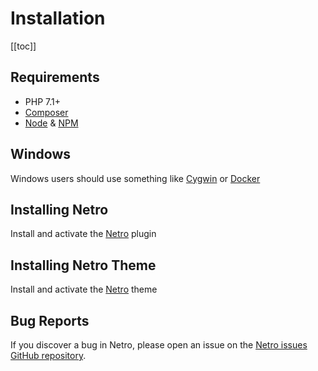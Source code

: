 # Installation

[[toc]]

## Requirements

*   PHP 7.1+
*   [Composer](https://getcomposer.org)
*   [Node](https://nodejs.org) & [NPM](https://www.npmjs.com/)

## Windows 

Windows users should use something like [Cygwin](https://cygwin.com) or [Docker](https://www.docker.com) 

## Installing Netro

Install and activate the [Netro](https://github.com/loeffel-io/netro) plugin

## Installing Netro Theme

Install and activate the [Netro](https://github.com/loeffel-io/netro-theme) theme

## Bug Reports

If you discover a bug in Netro, please open an issue on the [Netro issues GitHub repository](https://github.com/loeffel-io/netro/issues).
